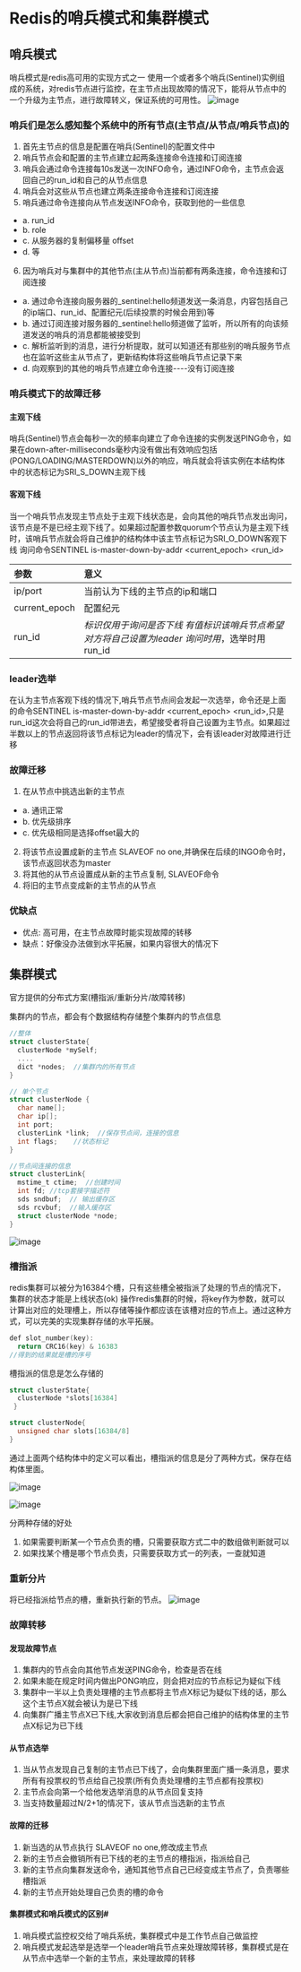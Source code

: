 # Redis的哨兵模式和集群模式

## 哨兵模式
哨兵模式是redis高可用的实现方式之一
使用一个或者多个哨兵(Sentinel)实例组成的系统，对redis节点进行监控，在主节点出现故障的情况下，能将从节点中的一个升级为主节点，进行故障转义，保证系统的可用性。
![image](https://user-images.githubusercontent.com/87458342/133224644-c9f48939-2704-4118-abe8-1c7da6870af7.png)

### 哨兵们是怎么感知整个系统中的所有节点(主节点/从节点/哨兵节点)的

1. 首先主节点的信息是配置在哨兵(Sentinel)的配置文件中
2. 哨兵节点会和配置的主节点建立起两条连接命令连接和订阅连接
3. 哨兵会通过命令连接每10s发送一次INFO命令，通过INFO命令，主节点会返回自己的run_id和自己的从节点信息
4. 哨兵会对这些从节点也建立两条连接命令连接和订阅连接
5. 哨兵通过命令连接向从节点发送INFO命令，获取到他的一些信息
* a. run_id
* b. role
* c. 从服务器的复制偏移量 offset
* d. 等
6. 因为哨兵对与集群中的其他节点(主从节点)当前都有两条连接，命令连接和订阅连接
* a. 通过命令连接向服务器的_sentinel:hello频道发送一条消息，内容包括自己的ip端口、run_id、配置纪元(后续投票的时候会用到)等
* b. 通过订阅连接对服务器的_sentinel:hello频道做了监听，所以所有的向该频道发送的哨兵的消息都能被接受到
* c. 解析监听到的消息，进行分析提取，就可以知道还有那些别的哨兵服务节点也在监听这些主从节点了，更新结构体将这些哨兵节点记录下来
* d. 向观察到的其他的哨兵节点建立命令连接----没有订阅连接

### 哨兵模式下的故障迁移

#### 主观下线
哨兵(Sentinel)节点会每秒一次的频率向建立了命令连接的实例发送PING命令，如果在down-after-milliseconds毫秒内没有做出有效响应包括(PONG/LOADING/MASTERDOWN)以外的响应，哨兵就会将该实例在本结构体中的状态标记为SRI_S_DOWN主观下线

#### 客观下线
当一个哨兵节点发现主节点处于主观下线状态是，会向其他的哨兵节点发出询问，该节点是不是已经主观下线了。如果超过配置参数quorum个节点认为是主观下线时，该哨兵节点就会将自己维护的结构体中该主节点标记为SRI_O_DOWN客观下线
询问命令SENTINEL is-master-down-by-addr <ip> <port> <current_epoch> <run_id>
  
参数|	意义
:-------|:----------
ip/port|	当前认为下线的主节点的ip和端口
current_epoch|	配置纪元
run_id|	*标识仅用于询问是否下线 有值标识该哨兵节点希望对方将自己设置为leader 询问时用*，选举时用run_id
  
### leader选举
在认为主节点客观下线的情况下,哨兵节点节点间会发起一次选举，命令还是上面的命令SENTINEL is-master-down-by-addr <ip> <port> <current_epoch> <run_id>,只是run_id这次会将自己的run_id带进去，希望接受者将自己设置为主节点。如果超过半数以上的节点返回将该节点标记为leader的情况下，会有该leader对故障进行迁移
  
### 故障迁移
1. 在从节点中挑选出新的主节点
* a. 通讯正常
* b. 优先级排序
* c. 优先级相同是选择offset最大的
2. 将该节点设置成新的主节点 SLAVEOF no one,并确保在后续的INGO命令时，该节点返回状态为master
3. 将其他的从节点设置成从新的主节点复制, SLAVEOF命令
4. 将旧的主节点变成新的主节点的从节点
  
### 优缺点
* 优点: 高可用，在主节点故障时能实现故障的转移
* 缺点：好像没办法做到水平拓展，如果内容很大的情况下
  
## 集群模式
官方提供的分布式方案(槽指派/重新分片/故障转移)
  
集群内的节点，都会有个数据结构存储整个集群内的节点信息
  
```C
//整体
struct clusterState{
  clusterNode *mySelf;
  ....
  dict *nodes;  //集群内的所有节点
}

// 单个节点
struct clusterNode {
  char name[];
  char ip[];
  int port;
  clusterLink *link;  //保存节点间，连接的信息
  int flags;    //状态标记
}

//节点间连接的信息
struct clusterLink{
  mstime_t ctime;  //创建时间
  int fd; //tcp套接字描述符
  sds sndbuf;  // 输出缓存区
  sds rcvbuf;  //输入缓存区
  struct clusterNode *node;
}
```
  
![image](https://user-images.githubusercontent.com/87458342/133225521-65a0bae7-2e99-4a48-99bc-4dd0a9f608b6.png)
  
### 槽指派
redis集群可以被分为16384个槽，只有这些槽全被指派了处理的节点的情况下，集群的状态才能是上线状态(ok)
操作redis集群的时候，将key作为参数，就可以计算出对应的处理槽上，所以存储等操作都应该在该槽对应的节点上。通过这种方式，可以完美的实现集群存储的水平拓展。
  
```C
def slot_number(key):
  return CRC16(key) & 16383
//得到的结果就是槽的序号
```
  
槽指派的信息是怎么存储的
  
```C
struct clusterState{
  clusterNode *slots[16384]
 }

struct clusterNode{
  unsigned char slots[16384/8]
}
```
  
通过上面两个结构体中的定义可以看出，槽指派的信息是分了两种方式，保存在结构体里面。
  
![image](https://user-images.githubusercontent.com/87458342/133225842-864c23f3-8f05-40e0-abb2-3b09a734664e.png)
  
![image](https://user-images.githubusercontent.com/87458342/133225896-1b879018-f3a9-4bce-8df8-6f6631ec5f89.png)

分两种存储的好处
1. 如果需要判断某一个节点负责的槽，只需要获取方式二中的数组做判断就可以
2. 如果找某个槽是哪个节点负责，只需要获取方式一的列表，一查就知道
  
### 重新分片
将已经指派给节点的槽，重新执行新的节点。
![image](https://user-images.githubusercontent.com/87458342/133226039-e6263637-d199-4cbe-808b-a341f69cace8.png)
  
### 故障转移
#### 发现故障节点
1. 集群内的节点会向其他节点发送PING命令，检查是否在线
2. 如果未能在规定时间内做出PONG响应，则会把对应的节点标记为疑似下线
3. 集群中一半以上负责处理槽的主节点都将主节点X标记为疑似下线的话，那么这个主节点X就会被认为是已下线
4. 向集群广播主节点X已下线,大家收到消息后都会把自己维护的结构体里的主节点X标记为已下线
#### 从节点选举
1. 当从节点发现自己复制的主节点已下线了，会向集群里面广播一条消息，要求所有有投票权的节点给自己投票(所有负责处理槽的主节点都有投票权)
2. 主节点会向第一个给他发选举消息的从节点回复支持
3. 当支持数量超过N/2+1的情况下，该从节点当选新的主节点
#### 故障的迁移
1. 新当选的从节点执行 SLAVEOF no one,修改成主节点
2. 新的主节点会撤销所有已下线的老的主节点的槽指派，指派给自己
3. 新的主节点向集群发送命令，通知其他节点自己已经变成主节点了，负责哪些槽指派
4. 新的主节点开始处理自己负责的槽的命令
#### 集群模式和哨兵模式的区别#
1. 哨兵模式监控权交给了哨兵系统，集群模式中是工作节点自己做监控
2. 哨兵模式发起选举是选举一个leader哨兵节点来处理故障转移，集群模式是在从节点中选举一个新的主节点，来处理故障的转移


